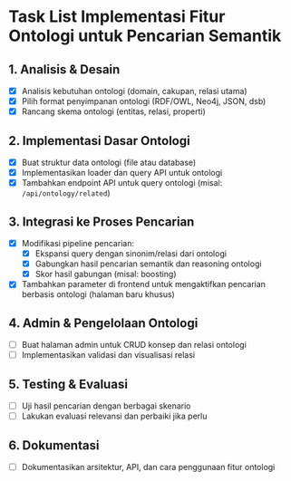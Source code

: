 # Task List Implementasi Fitur Ontologi untuk Pencarian Semantik

## 1. Analisis & Desain

- [x] Analisis kebutuhan ontologi (domain, cakupan, relasi utama)
- [x] Pilih format penyimpanan ontologi (RDF/OWL, Neo4j, JSON, dsb)
- [x] Rancang skema ontologi (entitas, relasi, properti)

## 2. Implementasi Dasar Ontologi

- [x] Buat struktur data ontologi (file atau database)
- [x] Implementasikan loader dan query API untuk ontologi
- [x] Tambahkan endpoint API untuk query ontologi (misal: `/api/ontology/related`)

## 3. Integrasi ke Proses Pencarian

- [x] Modifikasi pipeline pencarian:
  - [x] Ekspansi query dengan sinonim/relasi dari ontologi
  - [x] Gabungkan hasil pencarian semantik dan reasoning ontologi
  - [x] Skor hasil gabungan (misal: boosting)
- [x] Tambahkan parameter di frontend untuk mengaktifkan pencarian berbasis ontologi (halaman baru khusus)

## 4. Admin & Pengelolaan Ontologi

- [ ] Buat halaman admin untuk CRUD konsep dan relasi ontologi
- [ ] Implementasikan validasi dan visualisasi relasi

## 5. Testing & Evaluasi

- [ ] Uji hasil pencarian dengan berbagai skenario
- [ ] Lakukan evaluasi relevansi dan perbaiki jika perlu

## 6. Dokumentasi

- [ ] Dokumentasikan arsitektur, API, dan cara penggunaan fitur ontologi
